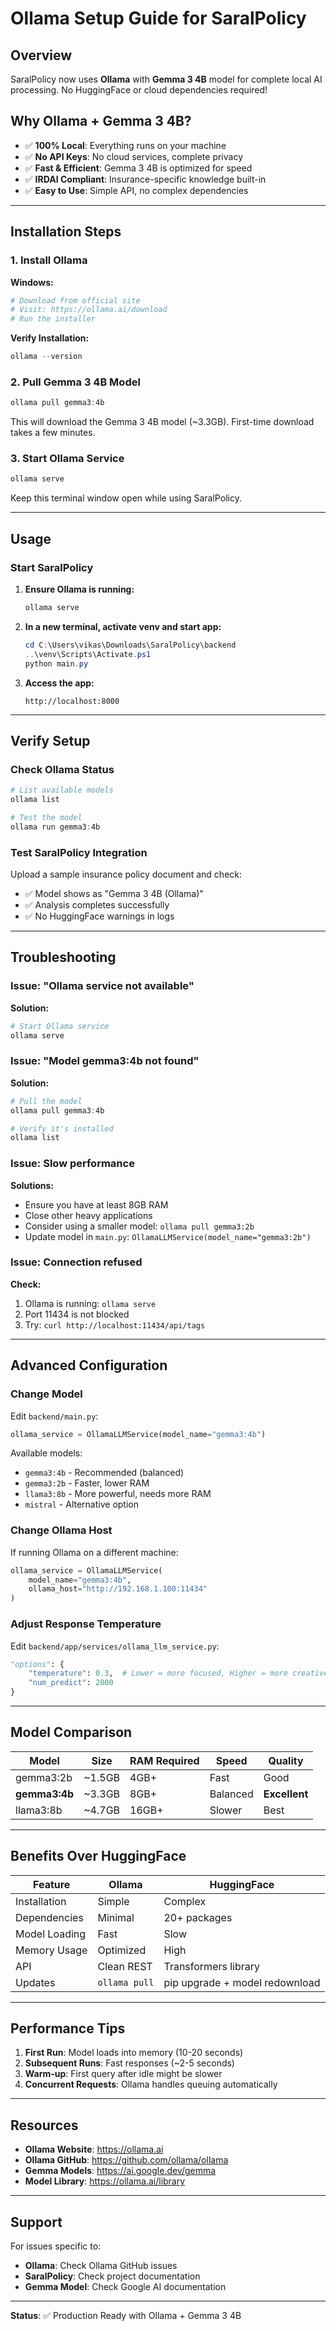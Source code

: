 # Ollama Setup Guide for SaralPolicy

## Overview
SaralPolicy now uses **Ollama** with **Gemma 3 4B** model for complete local AI processing. No HuggingFace or cloud dependencies required!

## Why Ollama + Gemma 3 4B?
- ✅ **100% Local**: Everything runs on your machine
- ✅ **No API Keys**: No cloud services, complete privacy
- ✅ **Fast & Efficient**: Gemma 3 4B is optimized for speed
- ✅ **IRDAI Compliant**: Insurance-specific knowledge built-in
- ✅ **Easy to Use**: Simple API, no complex dependencies

---

## Installation Steps

### 1. Install Ollama

**Windows:**
```powershell
# Download from official site
# Visit: https://ollama.ai/download
# Run the installer
```

**Verify Installation:**
```powershell
ollama --version
```

### 2. Pull Gemma 3 4B Model
```powershell
ollama pull gemma3:4b
```

This will download the Gemma 3 4B model (~3.3GB). First-time download takes a few minutes.

### 3. Start Ollama Service
```powershell
ollama serve
```

Keep this terminal window open while using SaralPolicy.

---

## Usage

### Start SaralPolicy

1. **Ensure Ollama is running:**
   ```powershell
   ollama serve
   ```

2. **In a new terminal, activate venv and start app:**
   ```powershell
   cd C:\Users\vikas\Downloads\SaralPolicy\backend
   ..\venv\Scripts\Activate.ps1
   python main.py
   ```

3. **Access the app:**
   ```
   http://localhost:8000
   ```

---

## Verify Setup

### Check Ollama Status
```powershell
# List available models
ollama list

# Test the model
ollama run gemma3:4b
```

### Test SaralPolicy Integration
Upload a sample insurance policy document and check:
- ✅ Model shows as "Gemma 3 4B (Ollama)"
- ✅ Analysis completes successfully
- ✅ No HuggingFace warnings in logs

---

## Troubleshooting

### Issue: "Ollama service not available"
**Solution:**
```powershell
# Start Ollama service
ollama serve
```

### Issue: "Model gemma3:4b not found"
**Solution:**
```powershell
# Pull the model
ollama pull gemma3:4b

# Verify it's installed
ollama list
```

### Issue: Slow performance
**Solutions:**
- Ensure you have at least 8GB RAM
- Close other heavy applications
- Consider using a smaller model: `ollama pull gemma3:2b`
- Update model in `main.py`: `OllamaLLMService(model_name="gemma3:2b")`

### Issue: Connection refused
**Check:**
1. Ollama is running: `ollama serve`
2. Port 11434 is not blocked
3. Try: `curl http://localhost:11434/api/tags`

---

## Advanced Configuration

### Change Model
Edit `backend/main.py`:
```python
ollama_service = OllamaLLMService(model_name="gemma3:4b")
```

Available models:
- `gemma3:4b` - Recommended (balanced)
- `gemma3:2b` - Faster, lower RAM
- `llama3:8b` - More powerful, needs more RAM
- `mistral` - Alternative option

### Change Ollama Host
If running Ollama on a different machine:
```python
ollama_service = OllamaLLMService(
    model_name="gemma3:4b",
    ollama_host="http://192.168.1.100:11434"
)
```

### Adjust Response Temperature
Edit `backend/app/services/ollama_llm_service.py`:
```python
"options": {
    "temperature": 0.3,  # Lower = more focused, Higher = more creative
    "num_predict": 2000
}
```

---

## Model Comparison

| Model | Size | RAM Required | Speed | Quality |
|-------|------|--------------|-------|---------|
| gemma3:2b | ~1.5GB | 4GB+ | Fast | Good |
| **gemma3:4b** | ~3.3GB | 8GB+ | Balanced | **Excellent** |
| llama3:8b | ~4.7GB | 16GB+ | Slower | Best |

---

## Benefits Over HuggingFace

| Feature | Ollama | HuggingFace |
|---------|--------|-------------|
| Installation | Simple | Complex |
| Dependencies | Minimal | 20+ packages |
| Model Loading | Fast | Slow |
| Memory Usage | Optimized | High |
| API | Clean REST | Transformers library |
| Updates | `ollama pull` | pip upgrade + model redownload |

---

## Performance Tips

1. **First Run**: Model loads into memory (10-20 seconds)
2. **Subsequent Runs**: Fast responses (~2-5 seconds)
3. **Warm-up**: First query after idle might be slower
4. **Concurrent Requests**: Ollama handles queuing automatically

---

## Resources

- **Ollama Website**: https://ollama.ai
- **Ollama GitHub**: https://github.com/ollama/ollama
- **Gemma Models**: https://ai.google.dev/gemma
- **Model Library**: https://ollama.ai/library

---

## Support

For issues specific to:
- **Ollama**: Check Ollama GitHub issues
- **SaralPolicy**: Check project documentation
- **Gemma Model**: Check Google AI documentation

---

**Status**: ✅ Production Ready with Ollama + Gemma 3 4B
